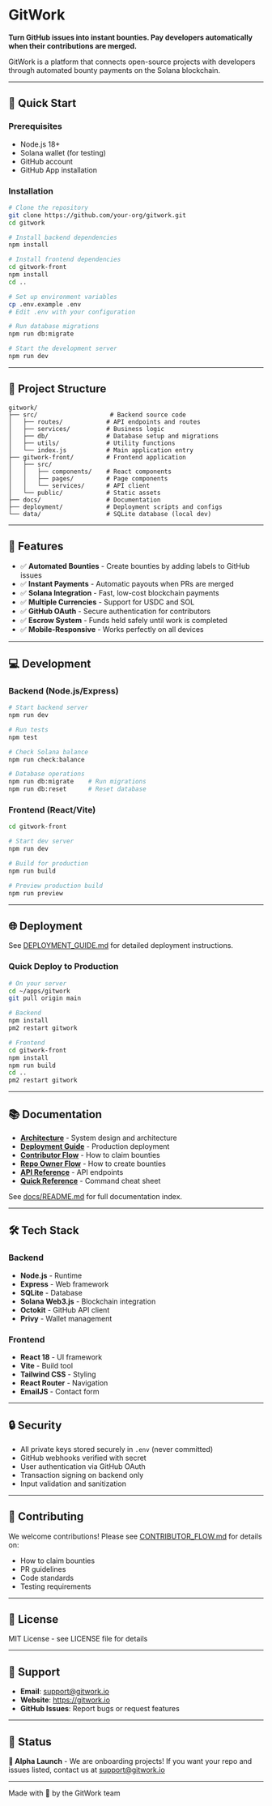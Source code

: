 # GitWork

**Turn GitHub issues into instant bounties. Pay developers automatically when their contributions are merged.**

GitWork is a platform that connects open-source projects with developers through automated bounty payments on the Solana blockchain.

---

## 🚀 Quick Start

### Prerequisites
- Node.js 18+ 
- Solana wallet (for testing)
- GitHub account
- GitHub App installation

### Installation

```bash
# Clone the repository
git clone https://github.com/your-org/gitwork.git
cd gitwork

# Install backend dependencies
npm install

# Install frontend dependencies
cd gitwork-front
npm install
cd ..

# Set up environment variables
cp .env.example .env
# Edit .env with your configuration

# Run database migrations
npm run db:migrate

# Start the development server
npm run dev
```

---

## 📁 Project Structure

```
gitwork/
├── src/                    # Backend source code
│   ├── routes/            # API endpoints and routes
│   ├── services/          # Business logic
│   ├── db/                # Database setup and migrations
│   ├── utils/             # Utility functions
│   └── index.js           # Main application entry
├── gitwork-front/         # Frontend application
│   ├── src/
│   │   ├── components/    # React components
│   │   ├── pages/         # Page components
│   │   └── services/      # API client
│   └── public/            # Static assets
├── docs/                  # Documentation
├── deployment/            # Deployment scripts and configs
└── data/                  # SQLite database (local dev)
```

---

## 🎯 Features

- ✅ **Automated Bounties** - Create bounties by adding labels to GitHub issues
- ✅ **Instant Payments** - Automatic payouts when PRs are merged
- ✅ **Solana Integration** - Fast, low-cost blockchain payments
- ✅ **Multiple Currencies** - Support for USDC and SOL
- ✅ **GitHub OAuth** - Secure authentication for contributors
- ✅ **Escrow System** - Funds held safely until work is completed
- ✅ **Mobile-Responsive** - Works perfectly on all devices

---

## 💻 Development

### Backend (Node.js/Express)

```bash
# Start backend server
npm run dev

# Run tests
npm test

# Check Solana balance
npm run check:balance

# Database operations
npm run db:migrate    # Run migrations
npm run db:reset      # Reset database
```

### Frontend (React/Vite)

```bash
cd gitwork-front

# Start dev server
npm run dev

# Build for production
npm run build

# Preview production build
npm run preview
```

---

## 🌐 Deployment

See [DEPLOYMENT_GUIDE.md](docs/DEPLOYMENT_GUIDE.md) for detailed deployment instructions.

### Quick Deploy to Production

```bash
# On your server
cd ~/apps/gitwork
git pull origin main

# Backend
npm install
pm2 restart gitwork

# Frontend
cd gitwork-front
npm install
npm run build
cd ..
pm2 restart gitwork
```

---

## 📚 Documentation

- **[Architecture](docs/ARCHITECTURE.md)** - System design and architecture
- **[Deployment Guide](docs/DEPLOYMENT_GUIDE.md)** - Production deployment
- **[Contributor Flow](docs/CONTRIBUTOR_FLOW.md)** - How to claim bounties
- **[Repo Owner Flow](docs/REPO_OWNER_FLOW.md)** - How to create bounties
- **[API Reference](docs/FRONTEND_INTEGRATION.md)** - API endpoints
- **[Quick Reference](docs/QUICK_REFERENCE.md)** - Command cheat sheet

See [docs/README.md](docs/README.md) for full documentation index.

---

## 🛠️ Tech Stack

### Backend
- **Node.js** - Runtime
- **Express** - Web framework
- **SQLite** - Database
- **Solana Web3.js** - Blockchain integration
- **Octokit** - GitHub API client
- **Privy** - Wallet management

### Frontend
- **React 18** - UI framework
- **Vite** - Build tool
- **Tailwind CSS** - Styling
- **React Router** - Navigation
- **EmailJS** - Contact form

---

## 🔒 Security

- All private keys stored securely in `.env` (never committed)
- GitHub webhooks verified with secret
- User authentication via GitHub OAuth
- Transaction signing on backend only
- Input validation and sanitization

---

## 🤝 Contributing

We welcome contributions! Please see [CONTRIBUTOR_FLOW.md](docs/CONTRIBUTOR_FLOW.md) for details on:

- How to claim bounties
- PR guidelines
- Code standards
- Testing requirements

---

## 📄 License

MIT License - see LICENSE file for details

---

## 💬 Support

- **Email**: support@gitwork.io
- **Website**: https://gitwork.io
- **GitHub Issues**: Report bugs or request features

---

## 🎉 Status

**🚀 Alpha Launch** - We are onboarding projects! If you want your repo and issues listed, contact us at support@gitwork.io

---

Made with 💜 by the GitWork team
